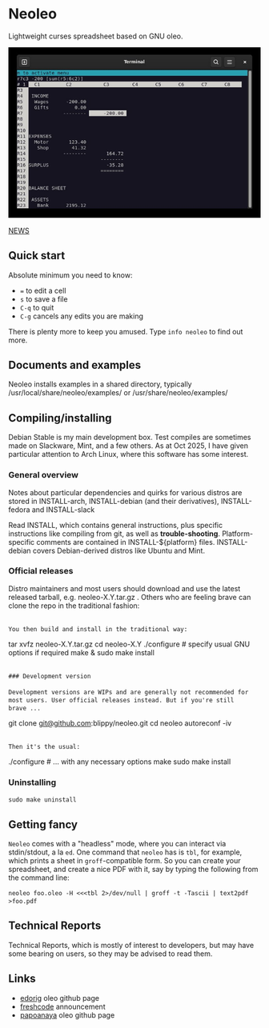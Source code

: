 # Neoleo

Lightweight curses spreadsheet based on GNU oleo.

![screenshot](screen-shot.jpg)

[NEWS](NEWS)

## Quick start

Absolute minimum you need to know:
* `=` to edit a cell
* `s` to save a file
* `C-q` to quit
* `C-g` cancels any edits you are making

There is plenty more to keep you amused. Type `info neoleo` to find out more.



## Documents and examples

Neoleo installs examples in a shared directory, typically
    /usr/local/share/neoleo/examples/
or
    /usr/share/neoleo/examples/


## Compiling/installing

Debian Stable is my main development box. Test compiles are sometimes made on Slackware, Mint, and a few others. As at Oct 2025, I have given particular attention to Arch Linux, where this software has some interest.

### General overview

Notes about particular dependencies and quirks for various distros
are stored in INSTALL-arch,
INSTALL-debian (and their derivatives), INSTALL-fedora and INSTALL-slack

Read INSTALL, which contains general instructions, plus specific 
instructions like compiling from git, as well as **trouble-shooting**. 
Platform-specific comments are contained in INSTALL-${platform} 
files. INSTALL-debian covers Debian-derived distros like Ubuntu
and Mint.


### Official releases

Distro maintainers and most users  should download and use the latest 
released tarball,
e.g. neoleo-X.Y.tar.gz . Others who are feeling brave can clone the
repo in the traditional fashion:
```

You then build and install in the traditional way:

```
tar xvfz neoleo-X.Y.tar.gz
cd neoleo-X.Y
./configure # specify usual GNU options if required
make & sudo make install
```

### Development version

Development versions are WIPs and are generally not recommended for
most users. User official releases instead. But if you're still
brave ...

```
git clone git@github.com:blippy/neoleo.git
cd neoleo
autoreconf -iv
```

Then it's the usual:
```
./configure # ... with any necessary options
make
sudo make install


### Uninstalling
```
sudo make uninstall
```



## Getting fancy

`Neoleo` comes with a "headless" mode, where you can interact
via stdin/stdout, a la `ed`. One command that `neoleo` has is
`tbl`, for example, which prints a sheet in `groff`-compatible form. So you
can create your spreadsheet, and create a nice PDF with it, say
by typing the following from the command line:
```
neoleo foo.oleo -H <<<tbl 2>/dev/null | groff -t -Tascii | text2pdf >foo.pdf
```

## Technical Reports

Technical Reports, which is mostly of interest to developers, but
may have some bearing on users, so they may be advised to read them.


## Links

*  [edorig](https://github.com/edorig/oleo) oleo github page
*  [freshcode](http://freshcode.club/projects/neoleo) announcement
*  [papoanaya](https://github.com/papoanaya/oleo) oleo github page

